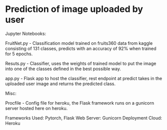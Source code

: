 # Prediction of image uploaded by user

Jupyter Notebooks:

FruitNet.py - Classification model trained on fruits360 data from kaggle consisting of 131 classes, predicts with an accuracy of 92% when trained for 5 epochs.

Resuts.py - Classifier, uses the weights of trained model to put the image into one of the classes defined in the best possible way.

app.py - Flask app to host the classifier, rest endpoint at predict takes in the uploaded user image and returns the predicted class.

Misc:

Procfile - Config file for heroku, the Flask framework runs on a gunicorn server hosted here on heroku.


Frameworks Used: Pytorch, Flask
Web Server: Gunicorn
Deployment Cloud: Heroku